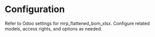 # Configuration

Refer to Odoo settings for mrp_flattened_bom_xlsx. Configure related models, access rights, and options as needed.
